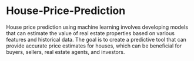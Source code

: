 # House-Price-Prediction
House price prediction using machine learning involves developing models that can estimate the value of real estate properties based on various features and historical data. The goal is to create a predictive tool that can provide accurate price estimates for houses, which can be beneficial for buyers, sellers, real estate agents, and investors.
